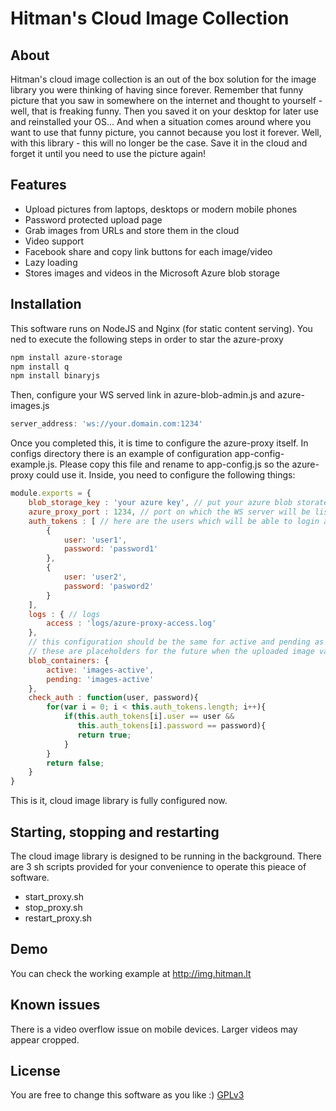 Hitman's Cloud Image Collection
==

About
--

Hitman's cloud image collection is an out of the box solution for the image library you were thinking of having since forever. Remember that funny picture that you saw in somewhere on the internet and thought to yourself - well, that is freaking funny. Then you saved it on your desktop for later use and reinstalled your OS... And when a situation comes around where you want to use that funny picture, you cannot because you lost it forever. Well, with this library - this will no longer be the case. Save it in the cloud and forget it until you need to use the picture again!

Features
--

  + Upload pictures from laptops, desktops or modern mobile phones
  + Password protected upload page
  + Grab images from URLs and store them in the cloud
  + Video support
  + Facebook share and copy link buttons for each image/video
  + Lazy loading
  + Stores images and videos in the Microsoft Azure blob storage

Installation
--

This software runs on NodeJS and Nginx (for static content serving). You ned to execute the following steps in order to star the azure-proxy

```sh
npm install azure-storage
npm install q
npm install binaryjs
```

Then, configure your WS served link in azure-blob-admin.js and azure-images.js
```javascript
server_address: 'ws://your.domain.com:1234'
```
Once you completed this, it is time to configure the azure-proxy itself. In configs directory there is an  example of configuration app-config-example.js. Please copy this file and rename to app-config.js so the azure-proxy could use it. Inside, you need to configure the following things:
```javascript
module.exports = {
    blob_storage_key : 'your azure key', // put your azure blob storate access key here. You need to have publicly available blobs configured.
    azure_proxy_port : 1234, // port on which the WS server will be listening for connections
    auth_tokens : [ // here are the users which will be able to login and upload images
        {
            user: 'user1',
            password: 'password1'
        },
        {
            user: 'user2',
            password: 'pasword2'
        }
    ],
    logs : { // logs
        access : 'logs/azure-proxy-access.log'
    },
    // this configuration should be the same for active and pending as for now. 
    // these are placeholders for the future when the uploaded image valiadation will be implemented.
    blob_containers: {
        active: 'images-active',
        pending: 'images-active'
    },
    check_auth : function(user, password){
        for(var i = 0; i < this.auth_tokens.length; i++){
            if(this.auth_tokens[i].user == user &&
               this.auth_tokens[i].password == password){
               return true;
            }
        }
        return false;
    }
}
```

This is it, cloud image library is fully configured now.

Starting, stopping and restarting
---
The cloud image library is designed to be running in the background. There are 3 sh scripts provided for your convenience to operate this pieace of software.

+ start_proxy.sh
+ stop_proxy.sh
+ restart_proxy.sh


Demo
---
You can check the working example at http://img.hitman.lt

Known issues
---
There is a video overflow issue on mobile devices. Larger videos may appear cropped.

License
--
You are free to change this software as you like :)
[GPLv3](http://www.gnu.org/licenses/gpl.html)
